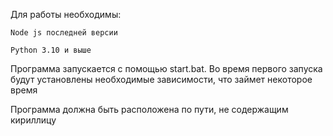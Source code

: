 Для работы необходимы:

    Node js последней версии
  
    Python 3.10 и выше
  
Программа запускается с помощью start.bat. Во время первого запуска будут установлены необходимые зависимости, что займет некоторое время

Программа должна быть расположена по пути, не содержащим кириллицу
